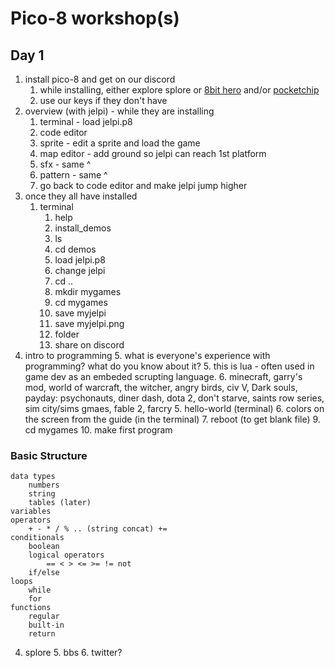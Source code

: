 # Pico-8 workshop(s)

## Day 1
1. install pico-8 and get on our discord
    1. while installing, either explore splore or [8bit hero](https://www.youtube.com/watch?v=M7azf71z0QE) and/or [pocketchip](https://www.youtube.com/watch?v=W3qkdB5bzLY)
    2. use our keys if they don't have
2. overview (with jelpi) - while they are installing
    1. terminal - load jelpi.p8
    2. code editor
    3. sprite - edit a sprite and load the game
    4. map editor - add ground so jelpi can reach 1st platform
    4. sfx - same ^
    5. pattern - same ^
    6. go back to code editor and make jelpi jump higher
3. once they all have installed
    1. terminal
        1. help
        2. install_demos
        3. ls
        4. cd demos
        5. load jelpi.p8
        6. change jelpi 
        7. cd ..
        8. mkdir mygames
        9. cd mygames
        10. save myjelpi
        11. save myjelpi.png
        12. folder
        12. share on discord
4. intro to programming
    5. what is everyone's experience with programming? what do you know about it?
    5. this is lua - often used in game dev as an embeded scrupting language.
        6. minecraft, garry's mod, world of warcraft, the witcher, angry birds, civ V, Dark souls, payday: psychonauts, diner dash, dota 2, don't starve, saints row series, sim city/sims gmaes, fable 2, farcry
    5. hello-world (terminal)
    6. colors on the screen from the guide (in the terminal)
    7. reboot (to get blank file)
    9. cd mygames
    10. make first program
    
### Basic Structure
```
data types
    numbers
    string
    tables (later)
variables
operators
    + - * / % .. (string concat) +=
conditionals
    boolean
    logical operators
        == < > <= >= != not
    if/else
loops
    while
    for
functions
    regular
    built-in
    return
```


4. splore
    5. bbs
    6. twitter?